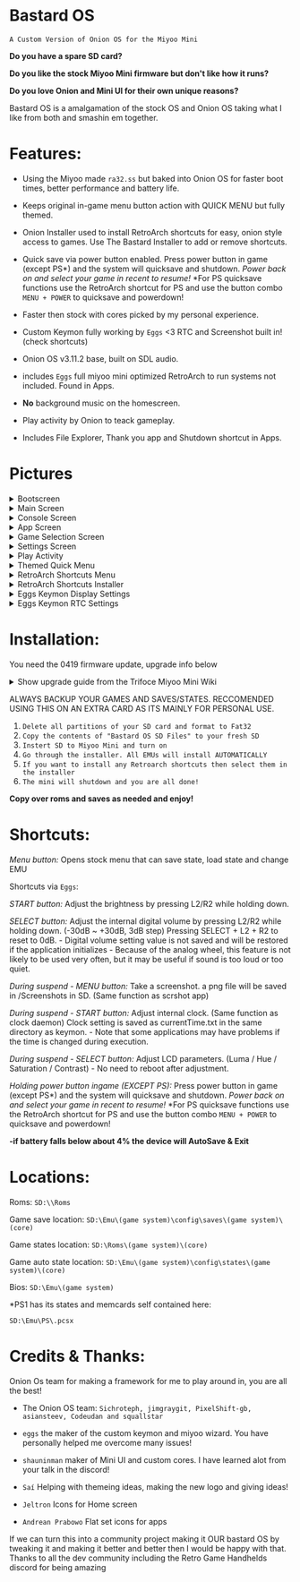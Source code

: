 # Bastard OS
`A Custom Version of Onion OS for the Miyoo Mini`

**Do you have a spare SD card?** 

**Do you like the stock Miyoo Mini firmware but don't like how it runs?** 

**Do you love Onion and Mini UI for their own unique reasons?** 

Bastard OS is a amalgamation of the stock OS and Onion OS taking what I like from both and smashin em together.

# Features:

* Using the Miyoo made `ra32.ss` but baked into Onion OS for faster boot times, better performance and battery life.

* Keeps original in-game menu button action with QUICK MENU but fully themed.

* Onion Installer used to install RetroArch shortcuts for easy, onion style access to games. Use The Bastard Installer to add or remove shortcuts.

* Quick save via power button enabled. Press power button in game (except PS*) and the system will quicksave and shutdown. *Power back on and select your game in recent to resume!* *For PS quicksave functions use the RetroArch shortcut for PS and use the button combo `MENU + POWER` to quicksave and powerdown!

* Faster then stock with cores picked by my personal experience.

* Custom Keymon fully working by `Eggs` <3 RTC and Screenshot built in! (check shortcuts)

* Onion OS v3.11.2 base, built on SDL audio.

* includes `Eggs` full miyoo mini optimized RetroArch to run systems not included. Found in Apps.

* **No** background music on the homescreen.

* Play activity by Onion to teack gameplay.

* Includes File Explorer, Thank you app and Shutdown shortcut in Apps.

# Pictures

  <details><summary>Bootscreen</summary><br>
  
![1](https://user-images.githubusercontent.com/106662128/173907274-950766f1-cd66-4730-a4bf-cc0633828f8c.png )
  
</details>
  
<details><summary>Main Screen</summary><br>
  
![2](https://user-images.githubusercontent.com/106662128/173908176-2651e99b-971c-49d0-b53a-a890eb42c7db.png )

</details>
  
<details><summary>Console Screen</summary><br>
  
![3](https://user-images.githubusercontent.com/106662128/173909450-84646c03-983a-49bd-ab8a-184b1614d3c3.png )

</details>

<details><summary>App Screen</summary><br>
  
![4](https://user-images.githubusercontent.com/106662128/173909584-3ba359be-89e7-4007-80c1-cde10f01dece.png )

</details>

<details><summary>Game Selection Screen</summary><br>
  
![MainUI_014](https://user-images.githubusercontent.com/106662128/173910149-510adff3-c2da-44cc-bb69-a7786cc25f77.png )

</details>
  
<details><summary>Settings Screen</summary><br>
  
![5](https://user-images.githubusercontent.com/106662128/173912185-e4667e03-35f5-401a-a336-81c3caafed81.png )

</details>
  
<details><summary>Play Activity</summary><br>
  
![MainUI_013](https://user-images.githubusercontent.com/106662128/173913876-10b81d35-2fcc-44b0-86ff-e0cb295113b2.png )

</details>
  
<details><summary>Themed Quick Menu</summary><br>
  
![Mega Man Battle](https://user-images.githubusercontent.com/106662128/173912825-57b6d6ec-5855-40d1-846f-d266c0e57e53.png )
  
</details>
  
<details><summary>RetroArch Shortcuts Menu</summary><br>
  
![MainUI_012](https://user-images.githubusercontent.com/106662128/173913162-f992fef6-d122-4454-91f3-aab6cebb3d75.png )
  
</details>
 
<details><summary>RetroArch Shortcuts Installer</summary><br>
  
![The Bastard Installer_000](https://user-images.githubusercontent.com/106662128/173914189-3c331618-87e9-44ba-8065-2223b66d0280.png )
  
</details>
  
<details><summary>Eggs Keymon Display Settings</summary><br>
  
![MainUI_006](https://user-images.githubusercontent.com/106662128/173914588-43caa212-f824-49b2-b557-116e5596f149.png )
  
</details>

<details><summary>Eggs Keymon RTC Settings</summary><br>
  
![MainUI_008](https://user-images.githubusercontent.com/106662128/173914789-3bf10a1d-28f0-44fd-94f1-70e10a18e89e.png )

</details>
  

# Installation:

You need the 0419 firmware update, upgrade info below

<details><summary>Show upgrade guide from the Trifoce Miyoo Mini Wiki</summary><br>
<a href="https://github.com/TriForceX/MiyooCFW/wiki/Miyoo-Mini#firmware-update-guide" rel="nofollow">Source with picture guide</a>
  
  
<p>Download latest update direct from Miyoo from official <a href="https://lemiyoo.cn/upgrade" rel="nofollow">website</a> or from our <a href="https://drive.google.com/drive/folders/192KkgJ6rTy5gpYRyPIK4D0_apm8bwVlm?usp=sharing" rel="nofollow">backups</a></p>
<p><em><strong>NOTE PLEASE READ FIRST</strong></em></p>
<ol>
<li>use a trustworthy SD card(sandisk, toshiba, etc.)</li>
<li>Make sure miyoo283_fw.img was downloaded correctly (file size: 15,134,744 CRC32:814ED165)&amp; MD5 (miyoo283_fw.img) = 32ce41b44cf9d35f4ee9ceae0ba7827d</li>
</ol>
<p>Additional Tips: Please use a power plug that is not more than 5V, do not upgrade through the computers usb charging,
copy the firmware files to TF card immediately after upgrading the machine do not flash after playing games, otherwise its easy to lose data AND END UP WITH A brick!:)</p>
<p><em><strong>Note: VERY IMPORTANT Remove the battery first then proceed with the upgrade!</strong></em>
Step 1 Download Miyoo283_fw. Img firmware &amp; the A wild card zip.
Step 2 Copying TF cards connect to a computer through a card reader then copy the downloaded Miyoo283_Fw. img firmware directly to the root directory of the TF card.
Step 3 Upgrading Do not power off during upgrade! You can't press the power button! It turns into bricks!</p>
<ol>
<li>Power off remove the battery</li>
<li>Install the TF card back</li>
<li>Power on through Type C plug the data cable and enter charging state</li>
<li>Do not press the power button. It will enter the firmware upgrade state automatically.</li>
<li>The upgrade takes about 2 minutes after the update it will enter a charging state only then remove the cable very important as its still writing to internal NAND.</li>
</ol>
<p>Step 4 Please delete the Miyoo283_fw. Img firmware copied from the TF card after the upgrade!
Step 5 Copy (first backup your card,you will loose your saved data)Copy APP, Emu, RApp, RetroArch from the wild card folder that you downloaded to the TF card and directly overwrite any files is ask to.```</p>
<p>Additional Tips: Please use a power plug that is not more than 5V, do not upgrade through the computers usb charging,
copy the firmware files to TF card immediately after upgrading the machine do not start playing games, otherwise its easy to lose data AND END UP WITH A brick! :)</p>
</details>

ALWAYS BACKUP YOUR GAMES AND SAVES/STATES. RECCOMENDED USING THIS ON AN EXTRA CARD AS ITS MAINLY FOR PERSONAL USE.

1. `Delete all partitions of your SD card and format to Fat32`
2. `Copy the contents of "Bastard OS SD Files" to your fresh SD` 
3. `Instert SD to Miyoo Mini and turn on`
4. `Go through the installer. All EMUs will install AUTOMATICALLY`
5. `If you want to install any Retroarch shortcuts then select them in the installer`
3. `The mini will shutdown and you are all done!`

**Copy over roms and saves as needed and enjoy!**

# Shortcuts:

*Menu button:* Opens stock menu that can save state, load state and change EMU

Shortcuts via `Eggs`:

*START button:* Adjust the brightness by pressing L2/R2 while holding down.

*SELECT button:* Adjust the internal digital volume by pressing L2/R2 while holding down. (-30dB \~ +30dB, 3dB step) Pressing SELECT + L2 + R2 to reset to 0dB. - Digital volume setting value is not saved and will be restored if the application initializes - Because of the analog wheel, this feature is not likely to be used very often, but it may be useful if sound is too loud or too quiet.

*During suspend - MENU button:* Take a screenshot. a png file will be saved in /Screenshots in SD. (Same function as scrshot app)

*During suspend - START button:* Adjust internal clock. (Same function as clock daemon) Clock setting is saved as currentTime.txt in the same directory as keymon. - Note that some applications may have problems if the time is changed during execution.

*During suspend - SELECT button:* Adjust LCD parameters. (Luma / Hue / Saturation / Contrast) - No need to reboot after adjustment.

*Holding power button ingame (EXCEPT PS):* Press power button in game (except PS*) and the system will quicksave and shutdown. *Power back on and select your game in recent to resume!* *For PS quicksave functions use the RetroArch shortcut for PS and use the button combo `MENU + POWER` to quicksave and powerdown!

**-if battery falls below about 4% the device will AutoSave & Exit**

# Locations:

Roms: `SD:\\Roms`

Game save location: `SD:\Emu\(game system)\config\saves\(game system)\(core)`

Game states location: `SD:\Roms\(game system)\(core)`

Game auto state location: `SD:\Emu\(game system)\config\states\(game system)\(core)`

Bios: `SD:\Emu\(game system)`

\*PS1 has its states and memcards self contained here:

`SD:\Emu\PS\.pcsx`

# Credits & Thanks:

Onion Os team for making a framework for me to play around in, you are all the best!
* The Onion OS team: `Sichroteph, jimgraygit, PixelShift-gb, asiansteev, Codeudan and squallstar`

* `eggs` the maker of the custom keymon and miyoo wizard. You have personally helped me overcome many issues!

* `shauninman` maker of Mini UI and custom cores. I have learned alot from your talk in the discord!

* `Saí` Helping with themeing ideas, making the new logo and giving ideas!
 
* `Jeltron` Icons for Home screen

* `Andrean Prabowo` Flat set icons for apps


If we can turn this into a community project making it OUR bastard OS by tweaking it and making it better and better then I would be happy with that. Thanks to all the dev community including the Retro Game Handhelds discord for being amazing
